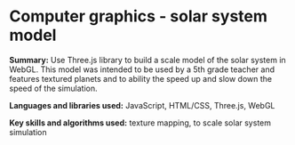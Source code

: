# Computer graphics - solar system model 
**Summary:** Use Three.js library to build a scale model of the solar system in WebGL. This model was intended to be used by a 5th grade teacher and features textured planets and to ability the speed up and slow down the speed of the simulation.

**Languages and libraries used:** JavaScript, HTML/CSS, Three.js, WebGL

**Key skills and algorithms used:** texture mapping, to scale solar system simulation
